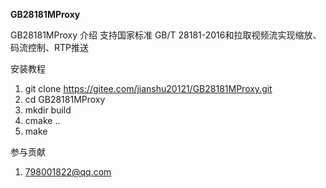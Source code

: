 
 **GB28181MProxy** 



GB28181MProxy 介绍
支持国家标准 GB/T 28181-2016和拉取视频流实现缩放、码流控制、RTP推送


安装教程

1.  git clone https://gitee.com/jianshu20121/GB28181MProxy.git
2.  cd GB28181MProxy
3.  mkdir build
4.  cmake ..
5.  make 

参与贡献

1.  798001822@qq.com
